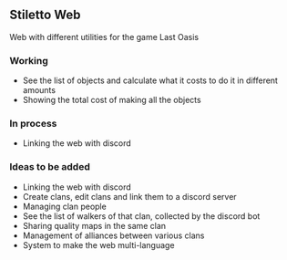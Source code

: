## Stiletto Web

Web with different utilities for the game Last Oasis

### Working

- See the list of objects and calculate what it costs to do it in different amounts
- Showing the total cost of making all the objects

### In process

- Linking the web with discord

### Ideas to be added

- Linking the web with discord
- Create clans, edit clans and link them to a discord server
- Managing clan people
- See the list of walkers of that clan, collected by the discord bot
- Sharing quality maps in the same clan
- Management of alliances between various clans
- System to make the web multi-language